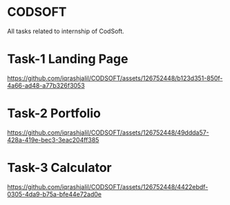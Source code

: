 # CODSOFT
 All tasks related to internship of CodSoft.

<h1>Task-1 Landing Page</h1>

https://github.com/iqrashjalil/CODSOFT/assets/126752448/b123d351-850f-4a66-ad48-a77b326f3053

<h1>Task-2 Portfolio</h1>


https://github.com/iqrashjalil/CODSOFT/assets/126752448/49ddda57-428a-419e-bec3-3eac204ff385



<h1>Task-3 Calculator</h1>

https://github.com/iqrashjalil/CODSOFT/assets/126752448/4422ebdf-0305-4da9-b75a-bfe44e72ad0e

